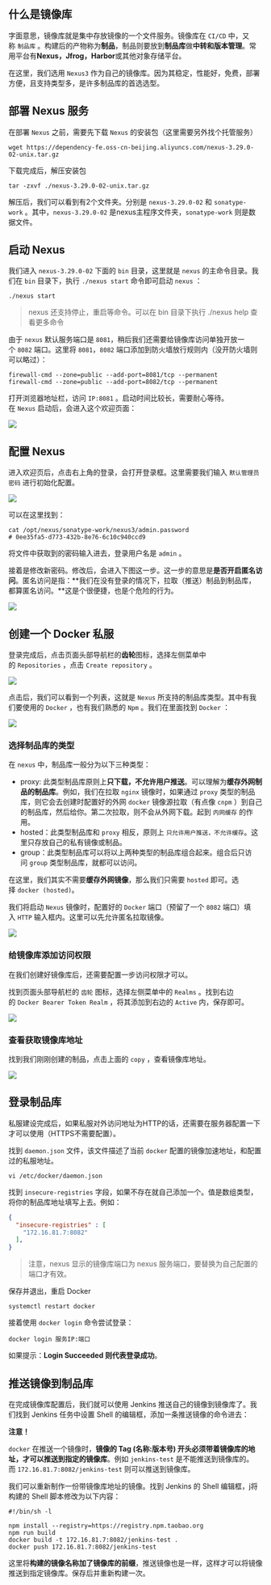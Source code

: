 ## 什么是镜像库

字面意思，镜像库就是集中存放镜像的一个文件服务。镜像库在 `CI/CD` 中，又称 `制品库` 。构建后的产物称为**制品**，制品则要放到**制品库**做**中转和版本管理**。常用平台有**Nexus，Jfrog，Harbor**或其他对象存储平台。

在这里，我们选用 `Nexus3` 作为自己的镜像库。因为其稳定，性能好，免费，部署方便，且支持类型多，是许多制品库的首选选型。

## 部署 Nexus 服务

在部署 `Nexus` 之前，需要先下载 `Nexus` 的安装包（这里需要另外找个托管服务）

```shell
wget https://dependency-fe.oss-cn-beijing.aliyuncs.com/nexus-3.29.0-02-unix.tar.gz
```

下载完成后，解压安装包

```shell
tar -zxvf ./nexus-3.29.0-02-unix.tar.gz
```

解压后，我们可以看到有2个文件夹。分别是 `nexus-3.29.0-02` 和 `sonatype-work` 。其中，`nexus-3.29.0-02` 是nexus主程序文件夹，`sonatype-work` 则是数据文件。

## 启动 Nexus

我们进入 `nexus-3.29.0-02` 下面的 `bin` 目录，这里就是 `nexus` 的主命令目录。我们在 `bin` 目录下，执行 `./nexus start` 命令即可启动 `nexus` ：

```shell
./nexus start
```

> nexus 还支持停止，重启等命令。可以在 bin 目录下执行 ./nexus help 查看更多命令

由于 `nexus` 默认服务端口是 `8081`，稍后我们还需要给镜像库访问单独开放一个 `8082` 端口。这里将 `8081`，`8082` 端口添加到防火墙放行规则内（没开防火墙则可以略过）：

```shell
firewall-cmd --zone=public --add-port=8081/tcp --permanent
firewall-cmd --zone=public --add-port=8082/tcp --permanent
```

打开浏览器地址栏，访问 `IP:8081` 。启动时间比较长，需要耐心等待。在 `Nexus` 启动后，会进入这个欢迎页面：

![](../youdaonote-images/Pasted%20image%2020230417234351.png)

## 配置 Nexus

进入欢迎页后，点击右上角的登录，会打开登录框。这里需要我们输入 `默认管理员密码` 进行初始化配置。

![](../youdaonote-images/Pasted%20image%2020230417234408.png)

可以在这里找到：

```shell
cat /opt/nexus/sonatype-work/nexus3/admin.password
# 0ee35fa5-d773-432b-8e76-6c10c940ccd9
```

将文件中获取到的密码输入进去，登录用户名是 `admin` 。

接着是修改新密码。修改后，会进入下图这一步。这一步的意思是**是否开启匿名访问**。匿名访问是指：**我们在没有登录的情况下，拉取（推送）制品到制品库，都算匿名访问。**这是个很便捷，也是个危险的行为。

![](../youdaonote-images/Pasted%20image%2020230417234438.png)

## 创建一个 Docker 私服

登录完成后，点击页面头部导航栏的**齿轮**图标，选择左侧菜单中的 `Repositories` ，点击 `Create repository` 。

![](../youdaonote-images/Pasted%20image%2020230417234605.png)

点击后，我们可以看到一个列表，这就是 `Nexus` 所支持的制品库类型。其中有我们要使用的 `Docker` ，也有我们熟悉的 `Npm` 。我们在里面找到 `Docker` ：

![](../youdaonote-images/Pasted%20image%2020230417234927.png)

### 选择制品库的类型

在 `nexus` 中，制品库一般分为以下三种类型：

-   proxy: 此类型制品库原则上**只下载，不允许用户推送**。可以理解为**缓存外网制品的制品库**。例如，我们在拉取 `nginx` 镜像时，如果通过 `proxy` 类型的制品库，则它会去创建时配置好的外网 `docker` 镜像源拉取（有点像 `cnpm` ）到自己的制品库，然后给你。第二次拉取，则不会从外网下载。起到 `内网缓存` 的作用。
-   hosted：此类型制品库和 `proxy` 相反，原则上 `只允许用户推送，不允许缓存`。这里只存放自己的私有镜像或制品。
-   group：此类型制品库可以将以上两种类型的制品库组合起来。组合后只访问 `group` 类型制品库，就都可以访问。

在这里，我们其实不需要**缓存外网镜像**，那么我们只需要 `hosted` 即可。选择 `docker (hosted)`。

我们将启动 `Nexus` 镜像时，配置好的 `Docker` 端口（预留了一个 `8082` 端口）填入 `HTTP` 输入框内。这里可以先允许匿名拉取镜像。

![](../youdaonote-images/Pasted%20image%2020230417235054.png)

### 给镜像库添加访问权限

在我们创建好镜像库后，还需要配置一步访问权限才可以。

找到页面头部导航栏的 `齿轮` 图标，选择左侧菜单中的 `Realms` 。找到右边的 `Docker Bearer Token Realm` ，将其添加到右边的 `Active` 内，保存即可。

![](../youdaonote-images/Pasted%20image%2020230417235152.png)

### 查看获取镜像库地址

找到我们刚刚创建的制品，点击上面的 `copy` ，查看镜像库地址。

![](../youdaonote-images/Pasted%20image%2020230417235215.png)

## 登录制品库

私服建设完成后，如果私服对外访问地址为HTTP的话，还需要在服务器配置一下才可以使用（HTTPS不需要配置）。

找到 `daemon.json` 文件，该文件描述了当前 `docker` 配置的镜像加速地址，和配置过的私服地址。

```shell
vi /etc/docker/daemon.json
```

找到 `insecure-registries` 字段，如果不存在就自己添加一个。值是数组类型，将你的制品库地址填写上去。例如：

```json
{
  "insecure-registries" : [
    "172.16.81.7:8082"
  ],
}
```

> 注意，nexus 显示的镜像库端口为 nexus 服务端口，要替换为自己配置的端口才有效。

保存并退出，重启 Docker

```shell
systemctl restart docker
```

接着使用 `docker login` 命令尝试登录：

```shell
docker login 服务IP:端口
```

如果提示：**Login Succeeded 则代表登录成功**。

## 推送镜像到制品库

在完成镜像库配置后，我们就可以使用 Jenkins 推送自己的镜像到镜像库了。我们找到 Jenkins 任务中设置 Shell 的编辑框，添加一条推送镜像的命令进去：

**注意！**

`docker` 在推送一个镜像时，**镜像的 Tag (名称:版本号) 开头必须带着镜像库的地址，才可以推送到指定的镜像库**。例如 `jenkins-test` 是不能推送到镜像库的。而 `172.16.81.7:8082/jenkins-test` 则可以推送到镜像库。

我们可以重新制作一份带镜像库地址的镜像。找到 Jenkins 的 Shell 编辑框，j将构建的 Shell 脚本修改为以下内容：

```shell
#!/bin/sh -l

npm install --registry=https://registry.npm.taobao.org
npm run build
docker build -t 172.16.81.7:8082/jenkins-test .
docker push 172.16.81.7:8082/jenkins-test
```

这里将**构建的镜像名称加了镜像库的前缀**，推送镜像也是一样，这样才可以将镜像推送到指定镜像库。保存后并重新构建一次。